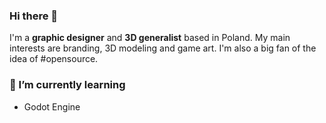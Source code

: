 ### Hi there 👋
I'm a **graphic designer** and **3D generalist** based in Poland. My main interests are branding, 3D modeling and game art. I'm also a big fan of the idea of #opensource.

### 🌱 I’m currently learning
- Godot Engine
<!--
**norkoval/norkoval** is a ✨ _special_ ✨ repository because its `README.md` (this file) appears on your GitHub profile.

Here are some ideas to get you started:

- 🔭 I’m currently working on ...
- 🌱 I’m currently learning ...
- 👯 I’m looking to collaborate on ...
- 🤔 I’m looking for help with ...
- 💬 Ask me about ...
- 📫 How to reach me: ...
- 😄 Pronouns: ...
- ⚡ Fun fact: ...
-->
